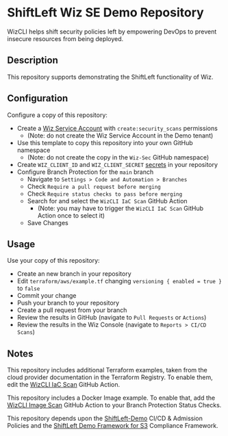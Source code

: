 # ShiftLeft Wiz SE Demo Repository

WizCLI helps shift security policies left by empowering DevOps to prevent insecure resources from being deployed.

## Description

This repository supports demonstrating the ShiftLeft functionality of Wiz.

## Configuration

Configure a copy of this repository:

* Create a [Wiz Service Account](https://docs.wiz.io/wiz-docs/docs/service-accounts-settings) with `create:security_scans` permissions
    * (Note: do not create the Wiz Service Account in the Demo tenant)
* Use this template to copy this repository into your own GitHub namespace
    * (Note: do not create the copy in the `Wiz-Sec` GitHub namespace)
* Create `WIZ_CLIENT_ID` and `WIZ_CLIENT_SECRET` [secrets](https://docs.github.com/en/actions/security-guides/using-secrets-in-github-actions) in your repository
* Configure Branch Protection for the `main` branch
    * Navigate to `Settings > Code and Automation > Branches`
    * Check `Require a pull request before merging`
    * Check `Require status checks to pass before merging`
    * Search for and select the `WizCLI IaC Scan` GitHub Action
        * (Note: you may have to trigger the `WizCLI IaC Scan` GitHub Action once to select it)
    * Save Changes

## Usage

Use your copy of this repository:

* Create an new branch in your repository
* Edit `terraform/aws/example.tf` changing `versioning { enabled = true }` to `false`
* Commit your change
* Push your branch to your repository
* Create a pull request from your branch
* Review the results in GitHub (navigate to `Pull Requests` or `Actions`)
* Review the results in the Wiz Console (navigate to `Reports > CI/CD Scans`)

## Notes

This repository includes additional Terraform examples, taken from the cloud provider documentation in the Terraform Registry. 
To enable them, edit the [WizCLI IaC Scan](.github/workflows/wiz-iac-scan.yaml) GitHub Action.

This repository includes a Docker Image example.
To enable that, add the [WizCLI Image Scan](.github/workflows/wiz-image-scan.yaml) GitHub Action to your Branch Protection Status Checks.

This repository depends upon the [ShiftLeft-Demo](https://app.wiz.io/policies/cicd-policies#~(filters~(search~(contains~'ShiftLeft-Demo)))) CI/CD & Admission Policies
and the [ShiftLeft Demo Framework for S3](https://app.wiz.io/settings/security-frameworks#~(filters~(search~(contains~'A*20ShiftLeft*20Demo*20Framework*20for*20S3)))) Compliance Framework.
